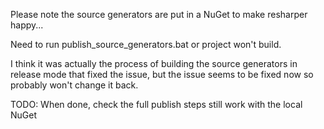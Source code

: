 Please note the source generators are put in a NuGet to make resharper happy...

Need to run publish_source_generators.bat or project won't build.

I think it was actually the process of building the source generators in release mode that fixed the issue, but the issue seems to be fixed now so probably won't change it back.

TODO: When done, check the full publish steps still work with the local NuGet

